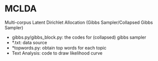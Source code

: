 MCLDA
=====

Multi-corpus Latent Dirichlet Allocation (Gibbs Sampler/Collapsed Gibbs Sampler)

* gibbs.py/gibbs_block.py: the codes for (collapsed) gibbs sampler
* *.txt: data source
* *topwords.py: obtain top words for each topic
* Text Analysis: code to draw likelihood curve


